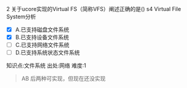 2
关于ucore实现的Virtual FS（简称VFS）阐述正确的是() s4 Virtual File System分析
- [x] A.已支持磁盘文件系统
- [x] B.已支持设备文件系统
- [ ] C.已支持网络文件系统
- [ ] D.已支持系统状态文件系统

知识点:文件系统
出处:网络
难度:1
> AB 后两种可实现，但现在还没实现
